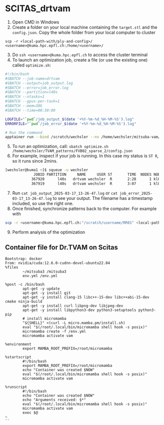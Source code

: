 # SCITAS_drtvam

1. Open CMD in Windows
2. Create a folder on your local machine containing the `target.stl` and the `config.json`. Copy the whole folder from your local computer to cluster
```
scp -r <local-path-with/ply-and-config>/ <username>@kuma.hpc.epfl.ch:/home/<username>/
```
3. Do `ssh <username>@kuma.hpc.epfl.ch` to access the cluster terminal
4. To launch an optimization job, create a file (or use the existing one) called `optimize.sh`:
```bash
#!/bin/bash
#SBATCH --job-name=drtvam
#SBATCH --output=job_output.log
#SBATCH --error=job_error.log
#SBATCH --partition=l40s
#SBATCH --ntasks=1
#SBATCH --gpus-per-task=1
#SBATCH --mem=30G
#SBATCH --time=00:30:00

LOGFILE="`pwd`/job_output_$(date '+%Y-%m-%d_%H-%M-%S').log"
ERRORFILE="`pwd`/job_error_$(date '+%Y-%m-%d_%H-%M-%S').log"

# Run the command
apptainer run --bind /scratch/wechsler --nv /home/wechsler/mitsuba-vam/container_pip.sif drtvam $1 > "$LOGFILE" 2> "$ERRORFILE"
```
5. To run an optimization, call: `sbatch optimize.sh /home/wechsler/TVAM_patterns/FVB02_sparse_2/config.json`
6. For example, inspect if your job is running. In this case my status is `ST R`, so it runs since 2mins.
```bash
[wechsler@kuma1 ~]$ squeue -u wechsler
             JOBID PARTITION     NAME     USER ST       TIME  NODES NODELIST(REASON)
            367920      l40s   drtvam wechsler  R       2:28      1 kl001
            367919      l40s   drtvam wechsler  R       3:07      1 kl001
```
7. Run `cat job_output_2025-03-17_13-26-47.log` or `cat job_error_2025-03-17_13-26-47.log` to see your output. The filename has a timestamp included, so use the right one.
8. Once finished, synchronize patterns back to the computer. For example with
```bash
scp -r <username>@kuma.hpc.epfl.ch:"/scratch/username/RR01" <local-path>/<where-you-want>
```
9. Perform analysis of the optimization


## Container file for Dr.TVAM on Scitas
```
Bootstrap: docker
From: nvidia/cuda:12.6.0-cudnn-devel-ubuntu22.04
%files
        ~/mitsuba3 /mitsuba3
        env.yml /env.yml

%post -c /bin/bash
        apt-get -y update
        apt-get -y install git
        apt-get -y install clang-15 libc++-15-dev libc++abi-15-dev cmake ninja-build
        apt-get -y install curl libpng-dev libjpeg-dev
        apt-get -y install libpython3-dev python3-setuptools python3-pip
        # install micromamba
        "${SHELL}" <(curl -L micro.mamba.pm/install.sh)
        eval "$(/root/.local/bin/micromamba shell hook -s posix)"
        micromamba create -f /env.yml
        micromamba activate vam

%environment
        export MAMBA_ROOT_PREFIX=/root/micromamba

%startscript
        #!/bin/bash
        export MAMBA_ROOT_PREFIX=/root/micromamba
        echo "Container was created $NOW"
        eval "$(/root/.local/bin/micromamba shell hook -s posix)"
        micromamba activate vam

%runscript
        #!/bin/bash
        echo "Container was created $NOW"
        echo "Arguments received: $*"
        eval "$(/root/.local/bin/micromamba shell hook -s posix)"
        micromamba activate vam
        exec $@
~
``
